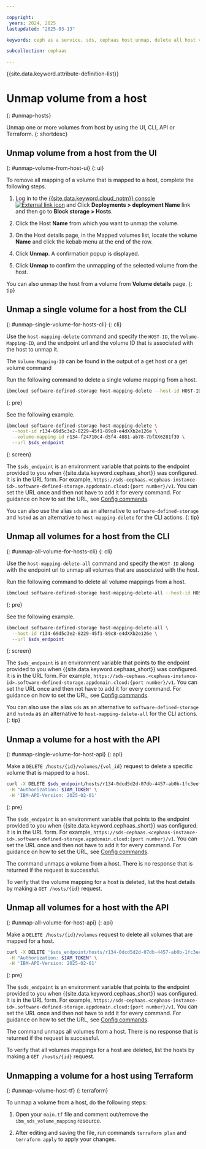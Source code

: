 ```yaml
---

copyright:
 years: 2024, 2025
lastupdated: "2025-03-13"

keywords: ceph as a service, sds, cephaas host unmap, delete all host volume mapping, delete volume mapping for a host,

subcollection: cephaas

---
```


{{site.data.keyword.attribute-definition-list}}

# Unmap volume from a host
{: #unmap-hosts}

Unmap one or more volumes from host by using the UI, CLI, API or Terraform.
{: shortdesc}


## Unmap volume from a host from the UI
{: #unmap-volume-from-host-ui}
{: ui}

To remove all mapping of a volume that is mapped to a host, complete the following steps.

1. Log in to the [{{site.data.keyword.cloud_notm}} console ![External link icon](../icons/launch-glyph.svg "External link icon")](https://{DomainName}/software-defined-storage) and Click **Deployments > deployment Name** link and then go to **Block storage > Hosts**.

2. Click the Host **Name** from which you want to unmap the volume.

3. On the Host details page, in the Mapped volumes list, locate the volume **Name** and click the kebab menu at the end of the row.

4. Click **Unmap**. A confirmation popup is displayed.

5. Click **Unmap** to confirm the unmapping of the selected volume from the host.


You can also unmap the host from a volume from **Volume details** page.
{: tip}


## Unmap a single volume for a host from the CLI
{: #unmap-single-volume-for-hosts-cli}
{: cli}

Use the `host-mapping-delete` command and specify the `HOST-ID`, the `Volume-Mapping-ID`, and the endpoint url and the volume ID that is associated with the host to unmap it.

The `Volume-Mapping-ID` can be found in the output of a get host or a get volume command

Run the following command to delete a single volume mapping from a host.

```sh
ibmcloud software-defined-storage host-mapping-delete --host-id HOST-ID --volume-mapping-id VOLUME-MAPPING-ID
```
{: pre}

See the following example.

```sh
ibmcloud software-defined-storage host-mapping-delete \
  --host-id r134-69d5c3e2-8229-45f1-89c8-e4dXXb2e126e \
  --volume-mapping-id r134-f24710c4-d5f4-4881-ab78-7bfXX6281f39 \
  --url $sds_endpoint
```
{: screen}

The `$sds_endpoint` is an environment variable that points to the endpoint provided to you when {{site.data.keyword.cephaas_short}} was configured. It is in the URL form. For example, `https://sds-cephaas.<cephaas-instance-id>.software-defined-storage.appdomain.cloud:{port number}/v1`. You can set the URL once and then not have to add it for every command. For guidance on how to set the URL, see [Config commands](/docs/cephaas?topic=cephaas-ic-sds-cli-reference&interface=cli#ic-config-commands).


You can also use the alias `sds` as an alternative to `software-defined-storage` and `hstmd` as an alternative to `host-mapping-delete` for the CLI actions.
{: tip}


## Unmap all volumes for a host from the CLI
{: #unmap-all-volume-for-hosts-cli}
{: cli}

Use the `host-mapping-delete-all` command and specify the `HOST-ID` along with the endpoint url to unmap all volumes that are associated with the host.

Run the following command to delete all volume mappings from a host.

```sh
ibmcloud software-defined-storage host-mapping-delete-all --host-id HOST-ID
```
{: pre}

See the following example.

```sh
ibmcloud software-defined-storage host-mapping-delete-all \
  --host-id r134-69d5c3e2-8229-45f1-89c8-e4dXXb2e126e \
  --url $sds_endpoint
```
{: screen}

The `$sds_endpoint` is an environment variable that points to the endpoint provided to you when {{site.data.keyword.cephaas_short}} was configured. It is in the URL form. For example, `https://sds-cephaas.<cephaas-instance-id>.software-defined-storage.appdomain.cloud:{port number}/v1`. You can set the URL once and then not have to add it for every command. For guidance on how to set the URL, see [Config commands](/docs/cephaas?topic=cephaas-ic-sds-cli-reference&interface=cli#ic-config-commands).

You can also use the alias `sds` as an alternative to `software-defined-storage` and `hstmda` as an alternative to `host-mapping-delete-all` for the CLI actions.
{: tip}

## Unmap a volume for a host with the API
{: #unmap-single-volume-for-host-api}
{: api}

Make a `DELETE /hosts/{id}/volumes/{vol_id}` request to delete a specific volume that is mapped to a host.

```sh
curl -X DELETE $sds_endpoint/hosts/r134-0dcd5d2d-07db-4457-ab0b-1fc3eef28c66/volume_mappings/r134-152a73a9-dee8-4475-ad7c-fe73494140dd \
 -H "Authorization: $IAM_TOKEN" \
 -H 'IBM-API-Version: 2025-02-01'
```
{: pre}

The `$sds_endpoint` is an environment variable that points to the endpoint provided to you when {{site.data.keyword.cephaas_short}} was configured. It is in the URL form. For example, `https://sds-cephaas.<cephaas-instance-id>.software-defined-storage.appdomain.cloud:{port number}/v1`. You can set the URL once and then not have to add it for every command. For guidance on how to set the URL, see [Config commands](/docs/cephaas?topic=cephaas-ic-sds-cli-reference&interface=cli#ic-config-commands).

The command unmaps a volume from a host. There is no response that is returned if the request is successful.

To verify that the volume mapping for a host is deleted, list the host details by making a `GET /hosts/{id}` request.



## Unmap all volumes for a host with the API
{: #unmap-all-volume-for-host-api}
{: api}

Make a `DELETE /hosts/{id}/volumes` request to delete all volumes that are mapped for a host.

```sh
curl -X DELETE '$sds_endpoint/hosts/r134-0dcd5d2d-07db-4457-ab0b-1fc3eef28c66/volume_mappings' \
 -H "Authorization: $IAM_TOKEN" \
 -H 'IBM-API-Version: 2025-02-01'
```
{: pre}

The `$sds_endpoint` is an environment variable that points to the endpoint provided to you when {{site.data.keyword.cephaas_short}} was configured. It is in the URL form. For example, `https://sds-cephaas.<cephaas-instance-id>.software-defined-storage.appdomain.cloud:{port number}/v1`. You can set the URL once and then not have to add it for every command. For guidance on how to set the URL, see [Config commands](/docs/cephaas?topic=cephaas-ic-sds-cli-reference&interface=cli#ic-config-commands).

The command unmaps all volumes from a host. There is no response that is returned if the request is successful.

To verify that all volumes mappings for a host are deleted, list the hosts by making a `GET /hosts/{id}` request.



## Unmapping a volume for a host using Terraform
{: #unmap-volume-host-tf}
{: terraform}

To unmap a volume from a host, do the following steps:

1. Open your `main.tf` file and comment out/remove the `ibm_sds_volume_mapping` resource.

2. After editing and saving the file, run commands `terraform plan` and `terraform apply` to apply your changes.
